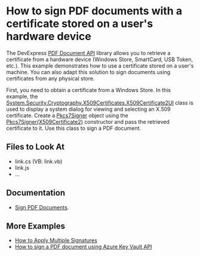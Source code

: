 # How to sign PDF documents with a certificate stored on a user's hardware device

The DevExpress [PDF Document API](https://docs.devexpress.com/OfficeFileAPI/16491/pdf-document-api) library allows you to retrieve a certificate from a hardware device (Windows Store, SmartCard, USB Token, etc.). This example demonstrates how to use a certificate stored on a user's machine. You can also adapt this solution to sign documents using certificates from any physical store.  

First, you need to obtain a certificate from a Windows Store. In this example, the [System.Security.Cryptography.X509Certificates.X509Certificate2UI](https://docs.microsoft.com/en-us/dotnet/api/system.security.cryptography.x509certificates.x509certificate2ui?view=dotnet-plat-ext-6.0) class is used to display a system dialog for viewing and selecting an X.509 certificate.
Create a [Pkcs7Signer](https://docs.devexpress.com/OfficeFileAPI/DevExpress.Pdf.Pkcs7Signer) object using the [Pkcs7Signer(X509Certificate2)](https://docs.devexpress.com/OfficeFileAPI/DevExpress.Pdf.Pkcs7Signer.-ctor(System.Security.Cryptography.X509Certificates.X509Certificate2)) constructor and pass the retrieved certificate to it. Use this class to sign a PDF document.


## Files to Look At

- link.cs (VB: link.vb)
- link.js
- ...

## Documentation

- [Sign PDF Documents](https://docs.devexpress.com/OfficeFileAPI/114623/pdf-document-api/document-security/sign-documents).

## More Examples

- [How to Apply Multiple Signatures](https://github.com/DevExpress-Examples/pdf-document-api-multiple-signatures)
- [How to sign a PDF document using Azure Key Vault API](https://github.com/DevExpress-Examples/How-to-sign-a-PDF-document-using-Azure-Key-Vault-API)

